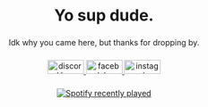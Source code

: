 <h1 align="center">Yo sup dude.</h1>

###

<p align="center">Idk why you came here, but thanks for dropping by.</p>

###

<div align="center">
  <a href="https://discordapp.com/users/599762699911692300" target="_blank">
    <img src="https://raw.githubusercontent.com/maurodesouza/profile-readme-generator/master/src/assets/icons/social/discord/default.svg" width="65" height="25" alt="discord logo"  />
  </a>
  <a href="https://www.facebook.com/keizerdehorus" target="_blank">
    <img src="https://raw.githubusercontent.com/maurodesouza/profile-readme-generator/master/src/assets/icons/social/facebook/default.svg" width="65" height="25" alt="facebook logo"  />
  </a>
  <a href="https://www.instagram.com/notkeizer._" target="_blank">
    <img src="https://raw.githubusercontent.com/maurodesouza/profile-readme-generator/master/src/assets/icons/social/instagram/default.svg" width="65" height="25" alt="instagram logo"  />
  </a>
</div>

###

<div align="center">
  <a href="https://open.spotify.com/user/4wje5xi4ustc6uaolk7xyzxxe">
    <img src="https://spotify-recently-played-readme.vercel.app/api?user=4wje5xi4ustc6uaolk7xyzxxe&count=5" alt="Spotify recently played"  />
  </a>
</div>

###
